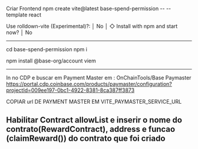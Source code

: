 Criar Frontend
npm create vite@latest base-spend-permission -- --template react

 Use rolldown-vite (Experimental)?:
│  No
│
◇  Install with npm and start now?
│  No

----
cd  base-spend-permission
npm i
 
 npm install @base-org/account viem

 ---
 In no CDP
 e buscar em 
 Payment Master em :
 OnChainTools/Base Paymaster
 https://portal.cdp.coinbase.com/products/paymaster/configuration?projectId=009ee197-0bc1-4922-8381-8ca387ff3873

 COPIAR url DE PAYMENT MASTER EM VITE_PAYMASTER_SERVICE_URL

Habilitar Contract allowList e inserir o nome do contrato(RewardContract), address e funcao (claimReward()) do contrato que foi criado
 ----